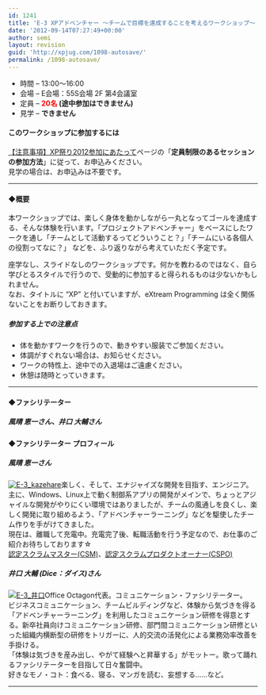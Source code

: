 ```yaml
---
id: 1241
title: 'E-3 XPアドベンチャー 〜チームで目標を達成することを考えるワークショップ〜【ワークショップ】'
date: '2012-09-14T07:27:49+00:00'
author: semi
layout: revision
guid: 'http://xpjug.com/1098-autosave/'
permalink: /1098-autosave/
---
```


- 時間 – 13:00〜16:00
- 会場 – E会場：55S会場 2F 第4会議室
- 定員 – **<font color="red">20名</font> (途中参加はできません)**
- 見学 – **できません**

#### このワークショップに参加するには

[【注意事項】XP祭り2012参加にあたって](http://xpjug.com/xp2012-attention/)ページの「**定員制限のあるセッションの参加方法**」に従って、お申込みください。  
見学の場合は、お申込みは不要です。

---

#### ◆概要

本ワークショップでは、楽しく身体を動かしながら一丸となってゴールを達成する、そんな体験を行います。「プロジェクトアドベンチャー」をベースにしたワークを通し「チームとして活動するってどういうこと？」「チームにいる各個人の役割ってなに？」 などを、ふり返りながら考えていただく予定です。

座学なし、スライドなしのワークショップです。何かを教わるのではなく、自ら学びとるスタイルで行うので、受動的に参加すると得られるものは少ないかもしれません。  
なお、タイトルに “XP” と付いていますが、eXtream Programming は全く関係ないことをお断りしておきます。

##### 参加する上での注意点

- 体を動かすワークを行うので、動きやすい服装でご参加ください。
- 体調がすぐれない場合は、お知らせください。
- ワークの特性上、途中での入退場はご遠慮ください。
- 休憩は随時とっていきます。

---

#### ◆ファシリテーター

##### 風晴 恵一さん、井口 大輔さん

#### ◆ファシリテーター プロフィール

##### 風晴 恵一さん

[![](http://xpjug.com/wp-content/uploads/2012/08/E-3_kazehare-150x150.jpg "E-3_kazehare")](http://xpjug.com/wp-content/uploads/2012/08/E-3_kazehare.jpg)楽しく、そして、エナジャイズな開発を目指す、エンジニア。  
主に、Windows、Linux上で動く制御系アプリの開発がメインで、ちょっとアジャイルな開発がやりにくい環境ではありましたが、チームの風通しを良くし、楽しく開発に取り組めるよう、「アドベンチャーラーニング」などを駆使したチーム作りを手がけてきました。  
現在は、離職して充電中。充電完了後、転職活動を行う予定なので、お仕事のご紹介お待ちしております☆  
[認定スクラムマスター(CSM)](http://www.scrumalliance.org/pages/CSM)、[認定スクラムプロダクトオーナー(CSPO)](http://www.scrumalliance.org/pages/certified_scrum_product_owner)

##### 井口 大輔 (Dice：ダイス)さん

[![](http://xpjug.com/wp-content/uploads/2012/08/5921176ee41e29e65584f450ab6569aa-122x150.jpg "E-3_井口")](http://xpjug.com/wp-content/uploads/2012/08/5921176ee41e29e65584f450ab6569aa.jpg)Office Octagon代表。コミュニケーション・ファシリテーター。  
ビジネスコミュニケーション、チームビルディングなど、体験から気づきを得る「アドベンチャーラーニング」を利用したコミュニケーション研修を得意とする。新卒社員向けコミュニケーション研修、部門間コミュニケーション研修といった組織内横断型の研修をトリガーに、人的交流の活発化による業務効率改善を手掛ける。  
「体験は気づきを産み出し、やがて経験へと昇華する」がモットー。歌って踊れるファシリテーターを目指して日々奮闘中。  
好きなモノ・コト：食べる、寝る、マンガを読む、妄想する……など。

---